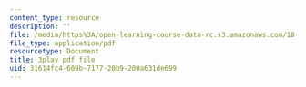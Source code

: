 ```yaml
---
content_type: resource
description: ''
file: /media/https%3A/open-learning-course-data-rc.s3.amazonaws.com/18-085-computational-science-and-engineering-i-fall-2008/31614fc4609b717720b9200a631de699_2OmTX1AeVAg.pdf
file_type: application/pdf
resourcetype: Document
title: 3play pdf file
uid: 31614fc4-609b-7177-20b9-200a631de699
---
```

